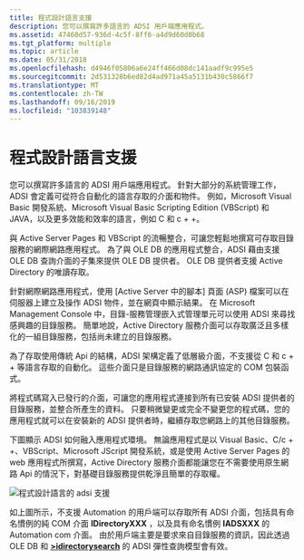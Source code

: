 ```yaml
---
title: 程式設計語言支援
description: 您可以撰寫許多語言的 ADSI 用戶端應用程式。
ms.assetid: 47460d57-936d-4c5f-8ff6-a4d9d60d0b68
ms.tgt_platform: multiple
ms.topic: article
ms.date: 05/31/2018
ms.openlocfilehash: d4946f05806a6e24ff466d08dc141aadf9c995e5
ms.sourcegitcommit: 2d531328b6ed82d4ad971a45a5131b430c5866f7
ms.translationtype: MT
ms.contentlocale: zh-TW
ms.lasthandoff: 09/16/2019
ms.locfileid: "103839148"
---
```

# <a name="programming-language-support"></a>程式設計語言支援

您可以撰寫許多語言的 ADSI 用戶端應用程式。 針對大部分的系統管理工作，ADSI 會定義可從符合自動化的語言存取的介面和物件。 例如，Microsoft Visual Basic 開發系統、Microsoft Visual Basic Scripting Edition (VBScript) 和 JAVA，以及更多效能和效率的語言，例如 C 和 c + +。

與 Active Server Pages 和 VBScript 的流暢整合，可讓您輕鬆地撰寫可存取目錄服務的網際網路應用程式。 為了與 OLE DB 的應用程式整合，ADSI 藉由支援 OLE DB 查詢介面的子集來提供 OLE DB 提供者。 OLE DB 提供者支援 Active Directory 的唯讀存取。

針對網際網路應用程式，使用 [Active Server 中的腳本] 頁面 (ASP) 檔案可以在伺服器上建立及操作 ADSI 物件，並在網頁中顯示結果。 在 Microsoft Management Console 中，目錄-服務管理嵌入式管理單元可以使用 ADSI 來尋找感興趣的目錄服務。 簡單地說，Active Directory 服務介面可以存取廣泛且多樣化的一組目錄服務，包括尚未建立的目錄服務。

為了存取使用傳統 Api 的結構，ADSI 架構定義了低層級介面，不支援從 C 和 c + + 等語言存取的自動化。 這些介面只是目錄服務的網路通訊協定的 COM 包裝函式。

將程式碼寫入已發行的介面，可讓您的應用程式連接到所有已安裝 ADSI 提供者的目錄服務，並整合所產生的資料。 只要稍微變更或完全不變更您的程式碼，您的應用程式就可以在安裝新的 ADSI 提供者時，繼續存取您網路上的其他目錄服務。

下圖顯示 ADSI 如何融入應用程式環境。 無論應用程式是以 Visual Basic、C/c + +、VBScript、Microsoft JScript 開發系統，或是使用 Active Server Pages 的 web 應用程式所撰寫，Active Directory 服務介面都能讓您在不需要使用原生網路 Api 的情況下，對基礎目錄服務提供乾淨且簡單的存取權。

![程式設計語言的 adsi 支援](images/ds2layr.png)

如上圖所示，不支援 Automation 的用戶端可以存取所有 ADSI 介面，包括具有命名慣例的純 COM 介面 **IDirectoryXXX** ，以及具有命名慣例 **IADSXXX** 的 Automation com 介面。 由於用戶端主要是要求來自目錄服務的資訊，因此透過 OLE DB 和 [**>idirectorysearch**](/windows/desktop/api/Iads/nn-iads-idirectorysearch) 的 ADSI 彈性查詢模型會有效。

 

 




